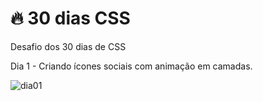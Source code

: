 #  🔥 30 dias CSS
Desafio dos 30 dias de CSS

Dia 1 - Criando ícones sociais com animação em camadas. 

![dia01](https://user-images.githubusercontent.com/37448340/87863730-bdeb0580-c934-11ea-84d4-d85ec4539183.gif)

